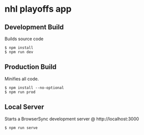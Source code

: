 # nhl playoffs app

## Development Build

Builds source code

    $ npm install
    $ npm run dev

## Production Build

Minifies all code.

    $ npm install --no-optional
    $ npm run prod

## Local Server

Starts a BrowserSync development server @ http://localhost:3000

    $ npm run serve